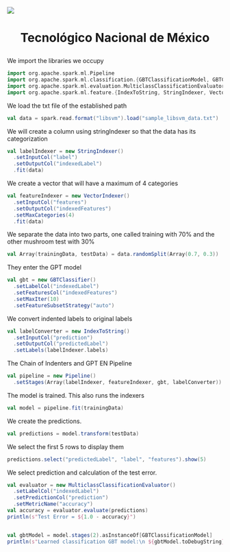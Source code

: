 ![](docs/portadatcnm.png)

# <p align="center"> Tecnológico Nacional de México </p>

We import the libraries we occupy
```scala
import org.apache.spark.ml.Pipeline
import org.apache.spark.ml.classification.{GBTClassificationModel, GBTClassifier}
import org.apache.spark.ml.evaluation.MulticlassClassificationEvaluator
import org.apache.spark.ml.feature.{IndexToString, StringIndexer, VectorIndexer}
```

We load the txt file of the established path
```scala
val data = spark.read.format("libsvm").load("sample_libsvm_data.txt")
```


We will create a column using stringIndexer so that the data has its categorization
```scala
val labelIndexer = new StringIndexer()
  .setInputCol("label")
  .setOutputCol("indexedLabel")
  .fit(data)
```
  


We create a vector that will have a maximum of 4 categories
```scala
val featureIndexer = new VectorIndexer()
  .setInputCol("features")
  .setOutputCol("indexedFeatures")
  .setMaxCategories(4)
  .fit(data)
```

We separate the data into two parts, one called training with 70% and the other mushroom test with 30%
```scala
val Array(trainingData, testData) = data.randomSplit(Array(0.7, 0.3))
```

They enter the GPT model
```scala
val gbt = new GBTClassifier()
  .setLabelCol("indexedLabel")
  .setFeaturesCol("indexedFeatures")
  .setMaxIter(10)
  .setFeatureSubsetStrategy("auto")
```

We convert indented labels to original labels
```scala
val labelConverter = new IndexToString()
  .setInputCol("prediction")
  .setOutputCol("predictedLabel")
  .setLabels(labelIndexer.labels)
```

The Chain of Indenters and GPT EN Pipeline
```scala
val pipeline = new Pipeline()
  .setStages(Array(labelIndexer, featureIndexer, gbt, labelConverter))
```

The model is trained. This also runs the indexers
```scala
val model = pipeline.fit(trainingData)
```

We create the predictions.
```scala
val predictions = model.transform(testData)
```

We select the first 5 rows to display them
```scala
predictions.select("predictedLabel", "label", "features").show(5)
```

We select prediction and calculation of the test error.
```scala
val evaluator = new MulticlassClassificationEvaluator()
  .setLabelCol("indexedLabel")
  .setPredictionCol("prediction")
  .setMetricName("accuracy")
val accuracy = evaluator.evaluate(predictions)
println(s"Test Error = ${1.0 - accuracy}")


val gbtModel = model.stages(2).asInstanceOf[GBTClassificationModel]
println(s"Learned classification GBT model:\n ${gbtModel.toDebugString}")
```
